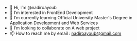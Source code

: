 - 👋 Hi, I’m @nadiroayoub
- 👀 I’m interested in FrontEnd Development
- 🌱 I’m currently learning Official University Master's Degree in Application Development and Web Services
- 💞️ I’m looking to collaborate on A web project
- 📫 How to reach me by email : nadiroayoub@gmail.com

<!---
nadiroayoub/nadiroayoub is a ✨ special ✨ repository because its `README.md` (this file) appears on your GitHub profile.
You can click the Preview link to take a look at your changes.
--->
